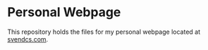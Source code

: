 Personal Webpage
================
This repository holds the files for my personal webpage located at
[svendcs.com](https://svendcs.com).

